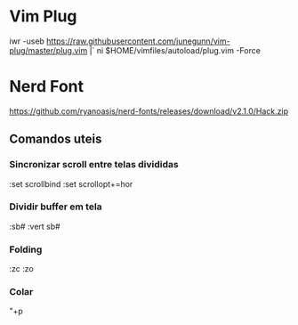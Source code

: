 
# Vim Plug

iwr -useb https://raw.githubusercontent.com/junegunn/vim-plug/master/plug.vim |`
    ni $HOME/vimfiles/autoload/plug.vim -Force

# Nerd Font
https://github.com/ryanoasis/nerd-fonts/releases/download/v2.1.0/Hack.zip

## Comandos uteis

### Sincronizar scroll entre telas divididas
:set scrollbind
:set scrollopt+=hor

### Dividir buffer em tela
:sb#
:vert sb#

### Folding
:zc
:zo

### Colar 
"+p
